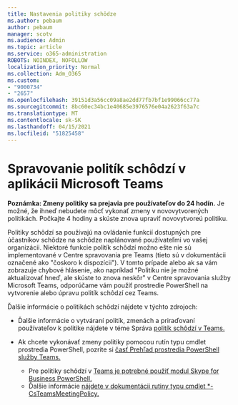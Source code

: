 ```yaml
---
title: Nastavenia politiky schôdze
ms.author: pebaum
author: pebaum
manager: scotv
ms.audience: Admin
ms.topic: article
ms.service: o365-administration
ROBOTS: NOINDEX, NOFOLLOW
localization_priority: Normal
ms.collection: Adm_O365
ms.custom:
- "9000734"
- "2657"
ms.openlocfilehash: 39151d3a56cc09a8ae2dd77fb7bf1e99066cc77a
ms.sourcegitcommit: 8bc60ec34bc1e40685e3976576e04a2623f63a7c
ms.translationtype: MT
ms.contentlocale: sk-SK
ms.lasthandoff: 04/15/2021
ms.locfileid: "51825458"
---
```

# <a name="manage-meeting-policies-in-microsoft-teams"></a>Spravovanie politík schôdzí v aplikácii Microsoft Teams

**Poznámka: Zmeny politiky sa prejavia pre používateľov do 24 hodín.** Je možné, že ihneď nebudete môcť vykonať zmeny v novovytvorených politikách. Počkajte 4 hodiny a skúste znova upraviť novovytvoreú politiku.

Politiky schôdzí sa používajú na ovládanie funkcií dostupných pre účastníkov schôdze na schôdze naplánované používateľmi vo vašej organizácii. Niektoré funkcie politík schôdzí možno ešte nie sú implementované v Centre spravovania pre Teams (tieto sú v dokumentácii označené ako "čoskoro k dispozícii"). V tomto prípade alebo ak sa vám zobrazuje chybové hlásenie, ako napríklad "Politiku nie je možné aktualizovať hneď, ale skúste to znova neskôr" v Centre spravovania služby Microsoft Teams, odporúčame vám použiť prostredie PowerShell na vytvorenie alebo úpravu politík schôdzí cez Teams. 

Ďalšie informácie o politikách schôdzí nájdete v týchto zdrojoch:

- Ďalšie informácie o vytváraní politík, zmenách a priraďovaní používateľov k politike nájdete v téme Správa [politík schôdzí v Teams.](https://docs.microsoft.com/microsoftteams/meeting-policies-in-teams)

- Ak chcete vykonávať zmeny politiky pomocou rutín typu cmdlet prostredia PowerShell, pozrite si [časť Prehľad prostredia PowerShell služby Teams.](https://docs.microsoft.com/microsoftteams/teams-powershell-overview) 
    - Pre politiky schôdzí v [Teams je potrebné použiť modul Skype for Business PowerShell.](https://docs.microsoft.com/skypeforbusiness/set-up-your-computer-for-windows-powershell/download-and-install-the-skype-for-business-online-connector) 
    - Ďalšie informácie [nájdete v dokumentácii rutiny typu cmdlet *-CsTeamsMeetingPolicy.](https://docs.microsoft.com/search/?search=CsTeamsMeetingPolicy&view=skype-ps)

